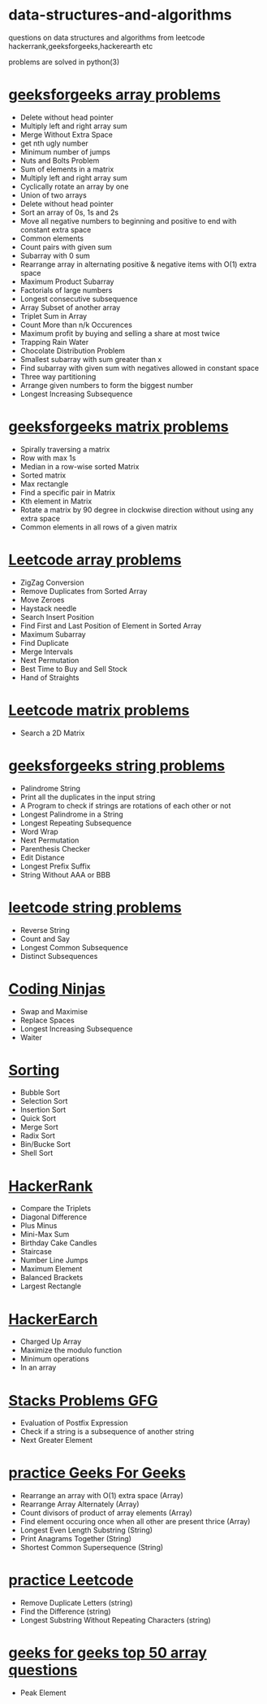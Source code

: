 # data-structures-and-algorithms

questions on data structures and algorithms from leetcode hackerrank,geeksforgeeks,hackerearth etc


problems are solved in python(3)

# [geeksforgeeks array problems](https://github.com/hritikchokker/data-structures-and-algorithms/blob/master/geeks_for_geeks_array_problems.ipynb)

- Delete without head pointer
- Multiply left and right array sum
- Merge Without Extra Space
- get nth ugly number
- Minimum number of jumps
- Nuts and Bolts Problem
- Sum of elements in a matrix
- Multiply left and right array sum
- Cyclically rotate an array by one
- Union of two arrays
- Delete without head pointer
- Sort an array of 0s, 1s and 2s
- Move all negative numbers to beginning and positive to end with constant extra space
- Common elements
- Count pairs with given sum
- Subarray with 0 sum 
- Rearrange array in alternating positive & negative items with O(1) extra space
- Maximum Product Subarray 
- Factorials of large numbers 
- Longest consecutive subsequence 
- Array Subset of another array
- Triplet Sum in Array 
- Count More than n/k Occurences 
- Maximum profit by buying and selling a share at most twice
- Trapping Rain Water 
- Chocolate Distribution Problem
- Smallest subarray with sum greater than x
- Find subarray with given sum with negatives allowed in constant space
- Three way partitioning 
- Arrange given numbers to form the biggest number
- Longest Increasing Subsequence

# [geeksforgeeks matrix problems](https://github.com/hritikchokker/data-structures-and-algorithms/blob/master/geeks_for_geeks_matrix_problems.ipynb)

- Spirally traversing a matrix 
- Row with max 1s
- Median in a row-wise sorted Matrix 
- Sorted matrix 
- Max rectangle
- Find a specific pair in Matrix
- Kth element in Matrix
- Rotate a matrix by 90 degree in clockwise direction without using any extra space
- Common elements in all rows of a given matrix


# [Leetcode array problems](https://github.com/hritikchokker/data-structures-and-algorithms/blob/master/leetcode_array_examples.ipynb) 

- ZigZag Conversion
- Remove Duplicates from Sorted Array
- Move Zeroes
- Haystack needle
- Search Insert Position
- Find First and Last Position of Element in Sorted Array
- Maximum Subarray
- Find Duplicate
- Merge Intervals
- Next Permutation
- Best Time to Buy and Sell Stock
- Hand of Straights


# [Leetcode matrix problems](https://github.com/hritikchokker/data-structures-and-algorithms/blob/master/leetcode_matrix_problems.ipynb) 

- Search a 2D Matrix


# [geeksforgeeks string problems](https://github.com/hritikchokker/data-structures-and-algorithms/blob/master/strings_geeks_for_geeks.ipynb)

- Palindrome String
- Print all the duplicates in the input string
- A Program to check if strings are rotations of each other or not
- Longest Palindrome in a String 
- Longest Repeating Subsequence
- Word Wrap 
- Next Permutation
- Parenthesis Checker 
- Edit Distance 
- Longest Prefix Suffix
- String Without AAA or BBB

# [leetcode string problems](https://github.com/hritikchokker/data-structures-and-algorithms/blob/master/string_leetcode.ipynb)

- Reverse String
- Count and Say
- Longest Common Subsequence
- Distinct Subsequences


# [Coding Ninjas](https://github.com/hritikchokker/data-structures-and-algorithms/blob/master/coding_ninjas.ipynb)

- Swap and Maximise
- Replace Spaces 
- Longest Increasing Subsequence 
- Waiter


# [Sorting](https://github.com/hritikchokker/data-structures-and-algorithms/blob/master/ds_examples/sorting.ipynb)
- Bubble Sort
- Selection Sort
- Insertion Sort
- Quick Sort
- Merge Sort
- Radix Sort
- Bin/Bucke Sort
- Shell Sort



# [HackerRank](https://github.com/hritikchokker/data-structures-and-algorithms/blob/master/hackerrank_examples.ipynb)
- Compare the Triplets
- Diagonal Difference
- Plus Minus
- Mini-Max Sum
- Birthday Cake Candles
- Staircase
- Number Line Jumps
- Maximum Element
- Balanced Brackets
- Largest Rectangle

# [HackerEarch](https://github.com/hritikchokker/data-structures-and-algorithms/blob/master/hackerearth_problems.ipynb)
- Charged Up Array
- Maximize the modulo function
- Minimum operations
- In an array

# [Stacks Problems GFG](https://github.com/hritikchokker/data-structures-and-algorithms/blob/master/practice_leetcode_strings.ipynb)

- Evaluation of Postfix Expression 
- Check if a string is a subsequence of another string
- Next Greater Element

# [practice Geeks For Geeks](https://practice.geeksforgeeks.org/explore)

- Rearrange an array with O(1) extra space (Array)
- Rearrange Array Alternately (Array)
- Count divisors of product of array elements (Array)
- Find element occuring once when all other are present thrice (Array)
- Longest Even Length Substring (String)
- Print Anagrams Together (String)
- Shortest Common Supersequence (String)


# [practice Leetcode](https://github.com/hritikchokker/data-structures-and-algorithms/blob/master/practice_leetcode_strings.ipynb)

- Remove Duplicate Letters (string)
- Find the Difference (string)
- Longest Substring Without Repeating Characters (string)

# [geeks for geeks top 50 array questions](https://www.geeksforgeeks.org/top-50-array-coding-problems-for-interviews/)

- Peak Element
